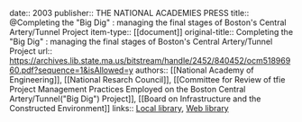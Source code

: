 date:: 2003
publisher:: THE NATIONAL ACADEMIES PRESS
title:: @Completing the "Big Dig" : managing the final stages of Boston's Central Artery/Tunnel Project
item-type:: [[document]]
original-title:: Completing the "Big Dig" : managing the final stages of Boston's Central Artery/Tunnel Project
url:: https://archives.lib.state.ma.us/bitstream/handle/2452/840452/ocm51896960.pdf?sequence=1&isAllowed=y
authors:: [[National Academy of Engineering]], [[National Resarch Council]], [[Committee for Review of tfie Project Management Practices Employed on the Boston Central Artery/Tunnel("Big Dig") Project]], [[Board on Infrastructure and the Constructed Environment]]
links:: [Local library](zotero://select/library/items/YMSB4KH2), [Web library](https://www.zotero.org/users/6520516/items/YMSB4KH2)
